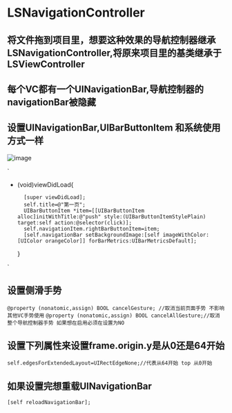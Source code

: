 # LSNavigationController

## 将文件拖到项目里，想要这种效果的导航控制器继承LSNavigationController,将原来项目里的基类继承于LSViewController
## 每个VC都有一个UINavigationBar,导航控制器的navigationBar被隐藏


## 设置UINavigationBar,UIBarButtonItem 和系统使用方式一样
![image](https://github.com/lsmakethebest/LSNavigationController/blob/master/images/show.gif)

`
- (void)viewDidLoad{

        [super viewDidLoad];
        self.title=@"第一页";
        UIBarButtonItem *item=[[UIBarButtonItem alloc]initWithTitle:@"push" style:(UIBarButtonItemStylePlain) target:self action:@selector(click)];
        self.navigationItem.rightBarButtonItem=item;
        [self.navigationBar setBackgroundImage:[self imageWithColor:[UIColor orangeColor]] forBarMetrics:UIBarMetricsDefault];
    }

`

## 设置侧滑手势
`
@property (nonatomic,assign) BOOL cancelGesture; //取消当前页面手势 不影响其他VC手势使用
`
`
@property (nonatomic,assign) BOOL cancelAllGesture;//取消整个导航控制器手势 如果想在启用必须在设置为NO
`

## 设置下列属性来设置frame.origin.y是从0还是64开始
`
       self.edgesForExtendedLayout=UIRectEdgeNone;//代表从64开始 top 从0开始
`
## 如果设置完想重载UINavigationBar
`
        [self reloadNavigationBar];
`



